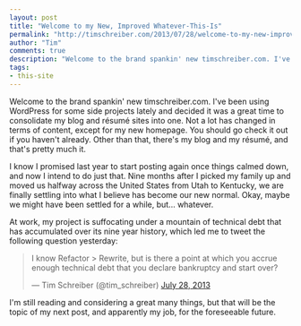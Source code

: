 ```yaml
--- 
layout: post
title: "Welcome to my New, Improved Whatever-This-Is"
permalink: "http://timschreiber.com/2013/07/28/welcome-to-my-new-improved-whatever-this-is"
author: "Tim"
comments: true
description: "Welcome to the brand spankin' new timschreiber.com. I've been using WordPress for some side projects lately and decided it was a great time to consolidate my blog and r&eacute;sum&eacute; sites into one. Not a lot has changed in terms of..."
tags:
- this-site
---
```


Welcome to the brand spankin' new timschreiber.com. I've been using WordPress for some side projects lately and decided it was a great time to consolidate my blog and r&eacute;sum&eacute; sites into one. Not a lot has changed in terms of content, except for my new homepage. You should go check it out if you haven't already. Other than that, there's my blog and my r&eacute;sum&eacute;, and that's pretty much it.

I know I promised last year to start posting again once things calmed down, and now I intend to do just that. Nine months after I picked my family up and moved us halfway across the United States from Utah to Kentucky, we are finally settling into what I believe has become our new normal. Okay, maybe we might have been settled for a while, but... whatever.

At work, my project is suffocating under a mountain of technical debt that has accumulated over its nine year history, which led me to tweet the following question yesterday:

<blockquote class="twitter-tweet" lang="en"><p>I know Refactor &gt; Rewrite, but is there a point at which you accrue enough technical debt that you declare bankruptcy and start over?</p>&mdash; Tim Schreiber (@tim_schreiber) <a href="https://twitter.com/tim_schreiber/status/361330768972234753">July 28, 2013</a></blockquote>
<script async src="//platform.twitter.com/widgets.js" charset="utf-8"></script>

I'm still reading and considering a great many things, but that will be the topic of my next post, and apparently my job, for the foreseeable future.